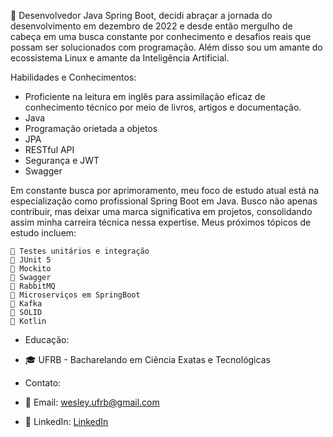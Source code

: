 🚀 Desenvolvedor Java Spring Boot, decidi abraçar a jornada do desenvolvimento em dezembro de 2022 e desde então mergulho de cabeça em uma busca constante por conhecimento e desafios reais que possam ser solucionados com programação. Além disso sou um amante do ecossistema Linux e amante da Inteligência Artificial. 

   Habilidades e Conhecimentos:

-  Proficiente na leitura em inglês para assimilação eficaz de conhecimento técnico por meio de livros, artigos e documentação.
-  Java
-  Programação orietada a objetos
-  JPA
-  RESTful API
-  Segurança e JWT
-  Swagger

Em constante busca por aprimoramento, meu foco de estudo atual está na especialização como profissional Spring Boot em Java. Busco não apenas contribuir, mas deixar uma marca significativa em projetos, consolidando assim minha carreira técnica nessa expertise. Meus próximos tópicos de estudo incluem:

    🧪 Testes unitários e integração
    🧪 JUnit 5 
    🧪 Mockito
    🧪 Swagger 
    🧪 RabbitMQ 
    🧪 Microserviços em SpringBoot
    🧪 Kafka
    🧪 SOLID
    🧪 Kotlin
    
- Educação:

- 🎓 UFRB - Bacharelando em Ciência Exatas e Tecnológicas

- Contato:

- 📧 Email: wesley.ufrb@gmail.com  
- 💼 LinkedIn: [LinkedIn](https://www.linkedin.com/in/wesley-valeriano-48426a11b/)
